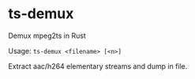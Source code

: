 # ts-demux
Demux mpeg2ts in Rust

  Usage: `ts-demux <filename> [<n>]`

Extract aac/h264 elementary streams and dump in file.
